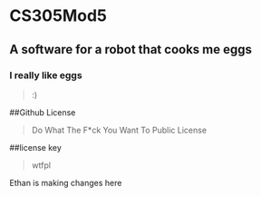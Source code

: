 # CS305Mod5

## A software for a robot that cooks me eggs
### I really like eggs
> :)

##Github License
>Do What The F*ck You Want To Public License	

##license key
>wtfpl

Ethan is making changes here
